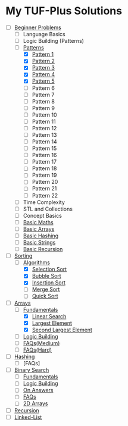 # My TUF-Plus Solutions

- [ ] [Beginner Problems](Begineer%20Problems/)
  - [ ] Language Basics
  - [ ] Logic Building (Patterns)
  - [ ] [Patterns](Begineer%20Problems/Patterns/)
    - [x] [Pattern 1](Begineer%20Problems/Patterns/Pattern%201/)
    - [x] [Pattern 2](Begineer%20Problems/Patterns/Pattern%202/)
    - [x] [Pattern 3](Begineer%20Problems/Patterns/Pattern%203/)
    - [x] [Pattern 4](Begineer%20Problems/Patterns/Pattern%204/)
    - [x] [Pattern 5](Begineer%20Problems/Patterns/Pattern%205/)
    - [ ] Pattern 6
    - [ ] Pattern 7
    - [ ] Pattern 8
    - [ ] Pattern 9
    - [ ] Pattern 10
    - [ ] Pattern 11
    - [ ] Pattern 12
    - [ ] Pattern 13
    - [ ] Pattern 14
    - [ ] Pattern 15
    - [ ] Pattern 16
    - [ ] Pattern 17
    - [ ] Pattern 18
    - [ ] Pattern 19
    - [ ] Pattern 20
    - [ ] Pattern 21
    - [ ] Pattern 22
  - [ ] Time Complexity
  - [ ] STL and Collections
  - [ ] Concept Basics
  - [ ] [Basic Maths](Begineer%20Problems/Basic%20Maths/)
  - [ ] [Basic Arrays](Begineer%20Problems/Basic%20Arrays/)
  - [ ] [Basic Hashing](Begineer%20Problems/Basic%20Hashing/)
  - [ ] [Basic Strings](Begineer%20Problems/Basic%20Strings/)
  - [ ] [Basic Recursion](Begineer%20Problems/Basic%20Recursion/)
- [ ] [Sorting](Sorting/)
  - [ ] [Algorithms](Sorting/Algorithms/)
    - [x] [Selection Sort](Sorting/Algorithms/Selection%20Sort/)
    - [x] [Bubble Sort](Sorting/Algorithms/Bubble%20Sort/)
    - [x] [Insertion Sort](Sorting/Algorithms/Insertion%20Sort/)
    - [ ] [Merge Sort](Sorting/Algorithms/Merge%20Sort/)
    - [ ] [Quick Sort](Sorting/Algorithms/Quick%20Sort/)
- [ ] [Arrays](Arrays/)
  - [ ] [Fundamentals](Arrays/Fundamentals/)
    - [x] [Linear Search](Arrays/Fundamentals/Linear%20Search/)
    - [x] [Largest Element](Arrays/Fundamentals/Largest%20Element/)
    - [x] [Second Largest Element](Arrays/Fundamentals/Second%20Largest%20Element/)
  - [ ] [Logic Building](Arrays/Logic%20Building/)
  - [ ] [FAQs(Medium)](Arrays/FAQs(Medium)/)
  - [ ] [FAQs(Hard)](Arrays/FAQs(Hard)/)
- [ ] [Hashing](Hashing/)
  - [ ] [FAQs]
- [ ] [Binary Search](Binary%20Search/)
  - [ ] [Fundamentals]()
  - [ ] [Logic Building]()
  - [ ] [On Answers]()
  - [ ] [FAQs]()
  - [ ] [2D Arrays]()
- [ ] [Recursion](Recursion/)
- [ ] [Linked-List](Linked-List/)